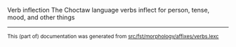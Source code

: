 Verb inflection
The Choctaw language verbs inflect for person, tense, mood, and other things

* * *

<small>This (part of) documentation was generated from [src/fst/morphology/affixes/verbs.lexc](https://github.com/giellalt/lang-cho/blob/main/src/fst/morphology/affixes/verbs.lexc)</small>

